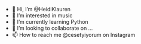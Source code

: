 - 👋 Hi, I’m @HeidiKlauren
- 👀 I’m interested in music
- 🌱 I’m currently learning Python 
- 💞️ I’m looking to collaborate on ...
- 📫 How to reach me @cesetyiyorum on Instagram

<!---
HeidiKlauren/HeidiKlauren is a ✨ special ✨ repository because its `README.md` (this file) appears on your GitHub profile.
You can click the Preview link to take a look at your changes.
--->

